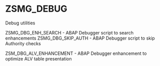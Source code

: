 # ZSMG_DEBUG
Debug utilities

ZSMG_DBG_ENH_SEARCH - ABAP Debugger script to search enhancements
ZSMG_DBG_SKIP_AUTH - ABAP Debugger script to skip Authority checks

ZSM_DBG_ALV_ENHANCEMENT - ABAP Debugger enhancement to optimize ALV table presentation
